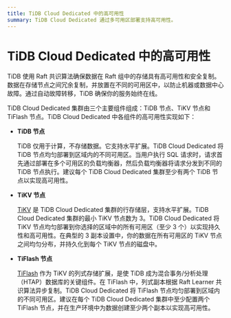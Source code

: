 ```yaml
---
title: TiDB Cloud Dedicated 中的高可用性
summary: TiDB Cloud Dedicated 通过多可用区部署支持高可用性。
---
```


# TiDB Cloud Dedicated 中的高可用性

TiDB 使用 Raft 共识算法确保数据在 Raft 组中的存储具有高可用性和安全复制。数据在存储节点之间冗余复制，并放置在不同的可用区中，以防止机器或数据中心故障。通过自动故障转移，TiDB 确保你的服务始终在线。

TiDB Cloud Dedicated 集群由三个主要组件组成：TiDB 节点、TiKV 节点和 TiFlash 节点。TiDB Cloud Dedicated 中各组件的高可用性实现如下：

* **TiDB 节点**

    TiDB 仅用于计算，不存储数据。它支持水平扩展。TiDB Cloud Dedicated 将 TiDB 节点均匀部署到区域内的不同可用区。当用户执行 SQL 请求时，请求首先通过部署在多个可用区的负载均衡器，然后负载均衡器将请求分发到不同的 TiDB 节点执行。建议每个 TiDB Cloud Dedicated 集群至少有两个 TiDB 节点以实现高可用性。

* **TiKV 节点**

    [TiKV](https://docs.pingcap.com/tidb/stable/tikv-overview) 是 TiDB Cloud Dedicated 集群的行存储层，支持水平扩展。TiDB Cloud Dedicated 集群的最小 TiKV 节点数为 3。TiDB Cloud Dedicated 将 TiKV 节点均匀部署到你选择的区域中的所有可用区（至少 3 个）以实现持久性和高可用性。在典型的 3 副本设置中，你的数据在所有可用区的 TiKV 节点之间均匀分布，并持久化到每个 TiKV 节点的磁盘中。

* **TiFlash 节点**

    [TiFlash](https://docs.pingcap.com/tidb/stable/tiflash-overview) 作为 TiKV 的列式存储扩展，是使 TiDB 成为混合事务/分析处理（HTAP）数据库的关键组件。在 TiFlash 中，列式副本根据 Raft Learner 共识算法异步复制。TiDB Cloud Dedicated 将 TiFlash 节点均匀部署到区域内的不同可用区。建议在每个 TiDB Cloud Dedicated 集群中至少配置两个 TiFlash 节点，并在生产环境中为数据创建至少两个副本以实现高可用性。

